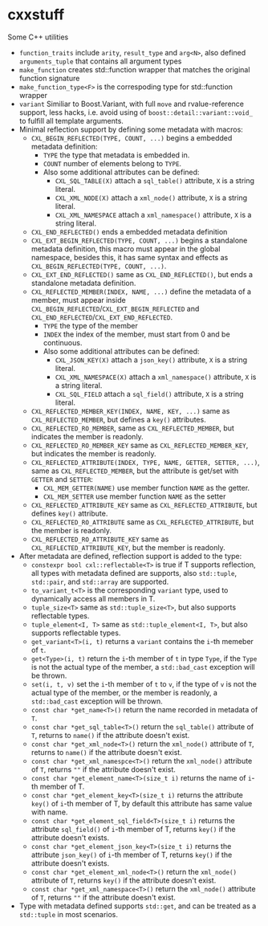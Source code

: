 cxxstuff
========

Some C++ utilities

* `function_traits` include `arity`, `result_type` and `arg<N>`, also defined `arguments_tuple` that contains all argument types
* `make_function` creates std::function wrapper that matches the original function signature
* `make_function_type<F>` is the correspoding type for std::function wrapper
* `variant` Similiar to Boost.Variant, with full `move` and rvalue-reference support, less hacks, i.e. avoid using of `boost::detail::variant::void_` to fulfill all template arguments.
* Minimal reflection support by defining some metadata with macros:
    - `CXL_BEGIN_REFLECTED(TYPE, COUNT, ...)` begins a embedded metadata definition:
        + `TYPE` the type that metadata is embedded in.
        + `COUNT` number of elements belong to `TYPE`.
        + Also some additional attributes can be defined:
            * `CXL_SQL_TABLE(X)` attach a `sql_table()` attribute, `X` is a string literal.
            * `CXL_XML_NODE(X)` attach a `xml_node()` attribute, `X` is a string literal.
            * `CXL_XML_NAMESPACE` attach a `xml_namespace()` attribute, `X` is a string literal.
    - `CXL_END_REFLECTED()` ends a embedded metadata definition
    - `CXL_EXT_BEGIN_REFLECTED(TYPE, COUNT, ...)` begins a standalone metadata definition, this macro must appear in the global namespace, besides this, it has same syntax and effects as `CXL_BEGIN_REFLECTED(TYPE, COUNT, ...)`.
    - `CXL_EXT_END_REFLECTED()` same as `CXL_END_REFLECTED()`, but ends a standalone metadata definition.
    - `CXL_REFLECTED_MEMBER(INDEX, NAME, ...)` define the metadata of a member, must appear inside `CXL_BEGIN_REFLECTED`/`CXL_EXT_BEGIN_REFLECTED` and `CXL_END_REFLECTED`/`CXL_EXT_END_REFLECTED`.
        + `TYPE` the type of the member
        + `INDEX` the index of the member, must start from 0 and be continuous.
        + Also some additional attributes can be defined:
            * `CXL_JSON_KEY(X)` attach a `json_key()` attribute, `X` is a string literal.
            * `CXL_XML_NAMESPACE(X)` attach a `xml_namespace()` attribute, `X` is a string literal.
            * `CXL_SQL_FIELD` attach a `sql_field()` attribute, `X` is a string literal.
    - `CXL_REFLECTED_MEMBER_KEY(INDEX, NAME, KEY, ...)` same as `CXL_REFLECTED_MEMBER`, but defines a `key()` attributes.
    - `CXL_REFLECTED_RO_MEMBER`, same as `CXL_REFLECTED_MEMBER`, but indicates the member is readonly.
    - `CXL_REFLECTED_RO_MEMBER_KEY` same as `CXL_REFLECTED_MEMBER_KEY`, but indicates the member is readonly.
    - `CXL_REFLECTED_ATTRIBUTE(INDEX, TYPE, NAME, GETTER, SETTER, ...)`, same as `CXL_REFLECTED_MEMBER`, but the attribute is get/set with `GETTER` and `SETTER`:
        + `CXL_MEM_GETTER(NAME)` use member function `NAME` as the getter.
        + `CXL_MEM_SETTER` use member function `NAME` as the setter
    - `CXL_REFLECTED_ATTRIBUTE_KEY` same as `CXL_REFLECTED_ATTRIBUTE`, but defines `key()` attribute.
    - `CXL_REFLECTED_RO_ATTRIBUTE` same as `CXL_REFLECTED_ATTRIBUTE`, but the member is readonly.
    - `CXL_REFLECTED_RO_ATTRIBUTE_KEY` same as `CXL_REFLECTED_ATTRIBUTE_KEY`, but the member is readonly.
* After metadata are defined, reflection support is added to the type:
    - `constexpr bool cxl::reflectable<T>` is true if T supports reflection, all types with metadata defined are supports, also `std::tuple`, `std::pair`, and `std::array` are supported.
    - `to_variant_t<T>` is the corresponding `variant` type, used to dynamically access all members in T.
    - `tuple_size<T>` same as `std::tuple_size<T>`, but also supports reflectable types.
    - `tuple_element<I, T>` same as `std::tuple_element<I, T>`, but also supports reflectable types.
    - `get_variant<T>(i, t)` returns a `variant` contains the `i`-th memeber of `t`.
    - `get<Type>(i, t)` return the `i`-th member of `t` in type `Type`, if the `Type` is not the actual type of the member, a `std::bad_cast` exception will be thrown.
    - `set(i, t, v)` set the `i`-th member of `t` to `v`, if the type of `v` is not the actual type of the member, or the member is readonly, a `std::bad_cast` exception will be thrown.
    - `const char *get_name<T>()` return the name recorded in metadata of `T`.
    - `const char *get_sql_table<T>()` return the `sql_table()` attribute of `T`, returns to `name()` if the attribute doesn't exist.
    - `const char *get_xml_node<T>()` return the `xml_node()` attribute of `T`, returns to `name()` if the attribute doesn't exist.
    - `const char *get_xml_namespce<T>()` return the `xml_node()` attribute of `T`, returns `""` if the attribute doesn't exist.
    - `const char *get_element_name<T>(size_t i)` returns the name of `i`-th member of T.
    - `const char *get_element_key<T>(size_t i)` returns the attribute `key()` of `i`-th member of T, by default this attribute has same value with name.
    - `const char *get_element_sql_field<T>(size_t i)` returns the attribute `sql_field()` of `i`-th member of T, returns `key()` if the attribute doesn't exists.
    - `const char *get_element_json_key<T>(size_t i)` returns the attribute `json_key()` of `i`-th member of T, returns `key()` if the attribute doesn't exists.
    - `const char *get_element_xml_node<T>()` return the `xml_node()` attribute of `T`, returns `key()` if the attribute doesn't exist.
    - `const char *get_xml_namespace<T>()` return the `xml_node()` attribute of `T`, returns `""` if the attribute doesn't exist.
* Type with metadata defined supports `std::get`, and can be treated as a `std::tuple` in most scenarios.












